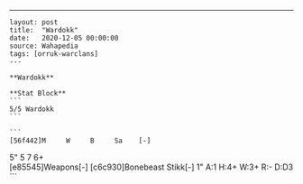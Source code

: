 ---
    layout: post
    title:  "Wardokk"
    date:   2020-12-05 00:00:00
    source: Wahapedia
    tags: [orruk-warclans]
    ---
    
    **Wardokk**
    
    **Stat Block**
    ```
    5/5 Wardokk
    ```
    
    ```
    [56f442]M     W     B     Sa    [-]
5"    5     7     6+    
[e85545]Weapons[-]
[c6c930]Bonebeast Stikk[-]
1"     A:1    H:4+   W:3+   R:-    D:D3  
    ```
    
    
    